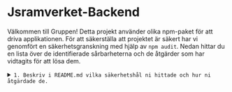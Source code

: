# Jsramverket-Backend

Välkommen till Gruppen! Detta projekt använder olika npm-paket för att driva applikationen. För att säkerställa att projektet är säkert har vi genomfört en  säkerhetsgranskning med hjälp av `npm audit`. Nedan hittar du en lista över de identifierade sårbarheterna och de åtgärder som har vidtagits för att lösa dem.

<details> 
 <summary><code>1. Beskriv i README.md vilka säkerhetshål ni hittade och hur ni åtgärdade de.</code></summary>

## Identifierade sårbarheter

### 1. Debug (Hög allvarlighet)
- **Sårbarhet:** Ineffektiv komplexitet i reguljära uttryck (CVE-XXXX-XXXX)
- **Beskrivning:** Debug-paketet lider av en sårbarhet som rör ineffektivitet i reguljära uttryck, vilket kan leda till en form av "Regular Expression Denial of Service".
- **Åtgärd:** Debug har uppgraderats till en säker version.

### 2. Fresh (Hög allvarlighet)
- **Sårbarhet:** Regular Expression Denial of Service i Fresh (CVE-XXXX-XXXX)
- **Beskrivning:** Fresh-paketet lider av en sårbarhet kopplad till reguljära uttryck, som potentiellt kan utnyttjas för en "Regular Expression Denial of Service" attack.
- **Åtgärd:** Uppdatering till en säker version via `npm audit fix`.

### 3. Mime (Måttlig allvarlighet)
- **Sårbarhet:** Regular Expression Denial of Service i Mime (CVE-XXXX-XXXX)
- **Beskrivning:** Mime-paketet lider av en sårbarhet relaterad till reguljära uttryck, vilket kan resultera i en "Regular Expression Denial of Service" vid hantering av osäkert användarinmat.
- **Åtgärd:** Åtgärdat genom att uppgradera till en säker version.

### 4. MS (Måttlig allvarlighet)
- **Sårbarhet:** Ineffektiv komplexitet i reguljära uttryck i MS-paketet (CVE-XXXX-XXXX)
- **Beskrivning:** MS-paketet lider av en sårbarhet relaterad till ineffektiv komplexitet i reguljära uttryck, vilket kan utnyttjas för en form av attack.
- **Åtgärd:** Åtgärdat genom att uppgradera till en säker version.

### 5. Node-fetch (Hög allvarlighet)
- **Sårbarhet:** Exponering av känslig information till obehörig aktör i node-fetch (CVE-XXXX-XXXX)
- **Beskrivning:** Node-fetch-paketet lider av en sårbarhet som kan resultera i exponering av känslig information till en obehörig aktör.
- **Åtgärd:** Åtgärdat genom att uppgradera till en säker version.

### 6. QS (Hög allvarlighet)
- **Sårbarhet:** Prototypföroreningsskyddsbrott i QS (CVE-XXXX-XXXX)
- **Beskrivning:** QS-paketet lider av en sårbarhet relaterad till prototypförorening, som kan möjliggöra en attack.
- **Åtgärd:** Åtgärdat genom att köra `npm audit fix`.

### 7. Semver (Måttlig allvarlighet)
- **Sårbarhet:** Regular Expression Denial of Service i Semver (CVE-XXXX-XXXX)
- **Beskrivning:** Semver-paketet lider av en sårbarhet kopplad till reguljära uttryck, som kan potentiellt utnyttjas för en attack.
- **Åtgärd:** Åtgärdat genom att uppgradera till en säker version.

## Åtgärdsåtgärder

För att lösa dessa sårbarheter har vi vidtagit följande åtgärder:

- Uppgraderat sårbara paket till säkra versioner.
- Använt `npm audit fix` för att automatiskt uppdatera vissa beroenden.
- Utfört manuell kodändring för att undvika sårbarheter i vissa fall.

## Instruktioner för användare och utvecklare

1. Kör `npm audit fix` för att automatiskt åtgärda sårbarheter.
</details>

